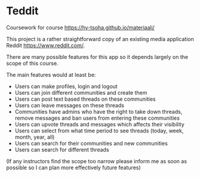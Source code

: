 # Teddit

Coursework for course https://hy-tsoha.github.io/materiaali/

This project is a rather straightforward copy of an existing media application Reddit https://www.reddit.com/.

There are many possible features for this app so it depends largely on the scope of this course.

The main features would at least be:

* Users can make profiles, login and logout 
* Users can join different communities and create them
* Users can post text based threads on these communities
* Users can leave messages on these threads
* Communities have admins who have the right to take down threads, remove messages and ban users from entering these communities
* Users can upvote threads and messages which affects their visibility
* Users can select from what time period to see threads (today, week, month, year, all)
* Users can search for their communities and new communities
* Users can search for different threads

(If any instructors find the scope too narrow please inform me as soon as possible so I can plan more effectively future features)

